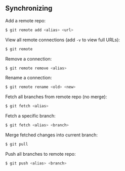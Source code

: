 ## Synchronizing

Add a remote repo:

```bash
$ git remote add <alias> <url>
```

View all remote connections (add `-v` to view full URLs):

```bash
$ git remote
```

Remove a connection:

```bash
$ git remote remove <alias>
```

Rename a connection:

```bash
$ git remote rename <old> <new>
```

Fetch all branches from remote repo (no merge):

```bash
$ git fetch <alias>
```

Fetch a specific branch:

```bash
$ git fetch <alias> <branch>
```

Merge fetched changes into current branch:

```bash
$ git pull
```

Push all branches to remote repo:

```bash
$ git push <alias> <branch>
```
